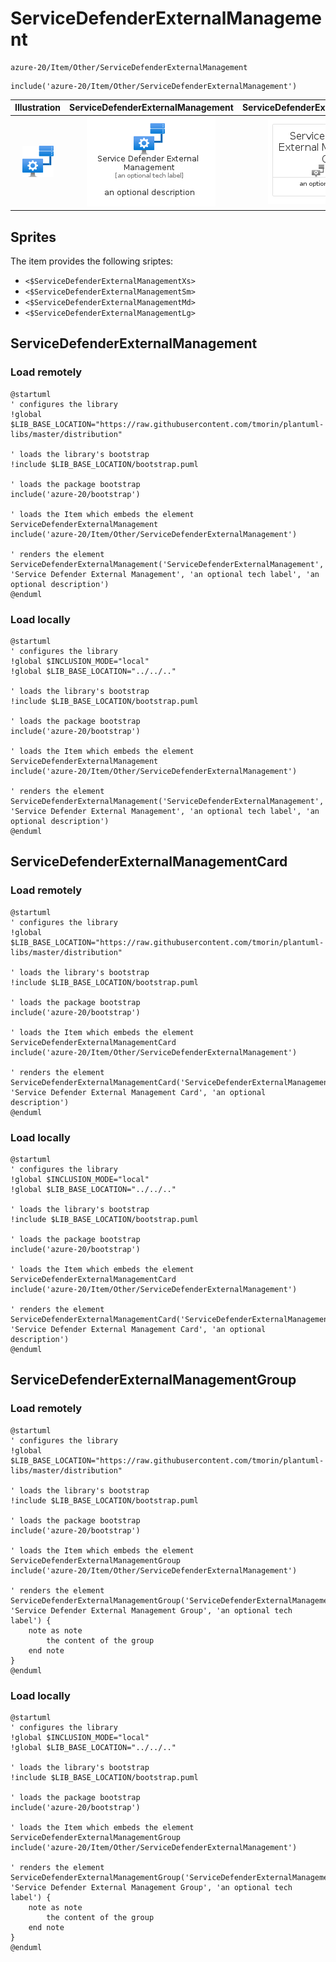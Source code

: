 # ServiceDefenderExternalManagement


```text
azure-20/Item/Other/ServiceDefenderExternalManagement
```

```text
include('azure-20/Item/Other/ServiceDefenderExternalManagement')
```



| Illustration | ServiceDefenderExternalManagement | ServiceDefenderExternalManagementCard | ServiceDefenderExternalManagementGroup |
| :---: | :---: | :---: | :---: |
| ![illustration for Illustration](../../../azure-20/Item/Other/ServiceDefenderExternalManagement.png) | ![illustration for ServiceDefenderExternalManagement](../../../azure-20/Item/Other/ServiceDefenderExternalManagement.Local.png) | ![illustration for ServiceDefenderExternalManagementCard](../../../azure-20/Item/Other/ServiceDefenderExternalManagementCard.Local.png) | ![illustration for ServiceDefenderExternalManagementGroup](../../../azure-20/Item/Other/ServiceDefenderExternalManagementGroup.Local.png) |



## Sprites
The item provides the following sriptes:

- `<$ServiceDefenderExternalManagementXs>`
- `<$ServiceDefenderExternalManagementSm>`
- `<$ServiceDefenderExternalManagementMd>`
- `<$ServiceDefenderExternalManagementLg>`





## ServiceDefenderExternalManagement

### Load remotely
```plantuml
@startuml
' configures the library
!global $LIB_BASE_LOCATION="https://raw.githubusercontent.com/tmorin/plantuml-libs/master/distribution"

' loads the library's bootstrap
!include $LIB_BASE_LOCATION/bootstrap.puml

' loads the package bootstrap
include('azure-20/bootstrap')

' loads the Item which embeds the element ServiceDefenderExternalManagement
include('azure-20/Item/Other/ServiceDefenderExternalManagement')

' renders the element
ServiceDefenderExternalManagement('ServiceDefenderExternalManagement', 'Service Defender External Management', 'an optional tech label', 'an optional description')
@enduml
```

### Load locally
```plantuml
@startuml
' configures the library
!global $INCLUSION_MODE="local"
!global $LIB_BASE_LOCATION="../../.."

' loads the library's bootstrap
!include $LIB_BASE_LOCATION/bootstrap.puml

' loads the package bootstrap
include('azure-20/bootstrap')

' loads the Item which embeds the element ServiceDefenderExternalManagement
include('azure-20/Item/Other/ServiceDefenderExternalManagement')

' renders the element
ServiceDefenderExternalManagement('ServiceDefenderExternalManagement', 'Service Defender External Management', 'an optional tech label', 'an optional description')
@enduml
```

## ServiceDefenderExternalManagementCard

### Load remotely
```plantuml
@startuml
' configures the library
!global $LIB_BASE_LOCATION="https://raw.githubusercontent.com/tmorin/plantuml-libs/master/distribution"

' loads the library's bootstrap
!include $LIB_BASE_LOCATION/bootstrap.puml

' loads the package bootstrap
include('azure-20/bootstrap')

' loads the Item which embeds the element ServiceDefenderExternalManagementCard
include('azure-20/Item/Other/ServiceDefenderExternalManagement')

' renders the element
ServiceDefenderExternalManagementCard('ServiceDefenderExternalManagementCard', 'Service Defender External Management Card', 'an optional description')
@enduml
```

### Load locally
```plantuml
@startuml
' configures the library
!global $INCLUSION_MODE="local"
!global $LIB_BASE_LOCATION="../../.."

' loads the library's bootstrap
!include $LIB_BASE_LOCATION/bootstrap.puml

' loads the package bootstrap
include('azure-20/bootstrap')

' loads the Item which embeds the element ServiceDefenderExternalManagementCard
include('azure-20/Item/Other/ServiceDefenderExternalManagement')

' renders the element
ServiceDefenderExternalManagementCard('ServiceDefenderExternalManagementCard', 'Service Defender External Management Card', 'an optional description')
@enduml
```

## ServiceDefenderExternalManagementGroup

### Load remotely
```plantuml
@startuml
' configures the library
!global $LIB_BASE_LOCATION="https://raw.githubusercontent.com/tmorin/plantuml-libs/master/distribution"

' loads the library's bootstrap
!include $LIB_BASE_LOCATION/bootstrap.puml

' loads the package bootstrap
include('azure-20/bootstrap')

' loads the Item which embeds the element ServiceDefenderExternalManagementGroup
include('azure-20/Item/Other/ServiceDefenderExternalManagement')

' renders the element
ServiceDefenderExternalManagementGroup('ServiceDefenderExternalManagementGroup', 'Service Defender External Management Group', 'an optional tech label') {
    note as note
        the content of the group
    end note
}
@enduml
```

### Load locally
```plantuml
@startuml
' configures the library
!global $INCLUSION_MODE="local"
!global $LIB_BASE_LOCATION="../../.."

' loads the library's bootstrap
!include $LIB_BASE_LOCATION/bootstrap.puml

' loads the package bootstrap
include('azure-20/bootstrap')

' loads the Item which embeds the element ServiceDefenderExternalManagementGroup
include('azure-20/Item/Other/ServiceDefenderExternalManagement')

' renders the element
ServiceDefenderExternalManagementGroup('ServiceDefenderExternalManagementGroup', 'Service Defender External Management Group', 'an optional tech label') {
    note as note
        the content of the group
    end note
}
@enduml
```

